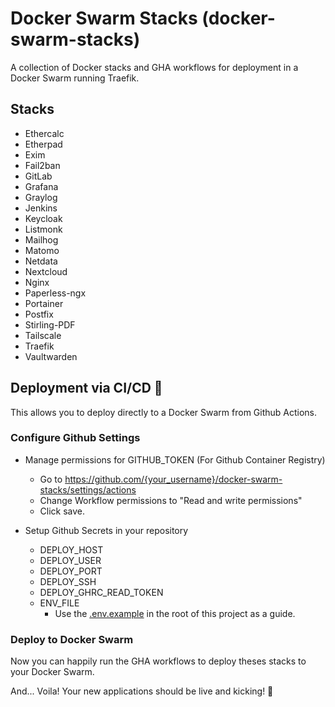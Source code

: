 # Docker Swarm Stacks (docker-swarm-stacks)

A collection of Docker stacks and GHA workflows for deployment in a Docker Swarm running Traefik.

## Stacks

- Ethercalc
- Etherpad
- Exim
- Fail2ban
- GitLab
- Grafana
- Graylog
- Jenkins
- Keycloak
- Listmonk
- Mailhog
- Matomo
- Netdata
- Nextcloud
- Nginx
- Paperless-ngx
- Portainer
- Postfix
- Stirling-PDF
- Tailscale
- Traefik
- Vaultwarden

## Deployment via CI/CD 🔧

This allows you to deploy directly to a Docker Swarm from Github Actions.

### Configure Github Settings
- Manage permissions for GITHUB_TOKEN (For Github Container Registry)
  - Go to https://github.com/{your_username}/docker-swarm-stacks/settings/actions
  - Change Workflow permissions to "Read and write permissions"
  - Click save.

- Setup Github Secrets in your repository

  - DEPLOY_HOST
  - DEPLOY_USER
  - DEPLOY_PORT
  - DEPLOY_SSH
  - DEPLOY_GHRC_READ_TOKEN
  - ENV_FILE
    - Use the [.env.example](.env.example) in the root of this project as a guide.

### Deploy to Docker Swarm

Now you can happily run the GHA workflows to deploy theses stacks to your Docker Swarm.

And... Voila! Your new applications should be live and kicking! 🎉